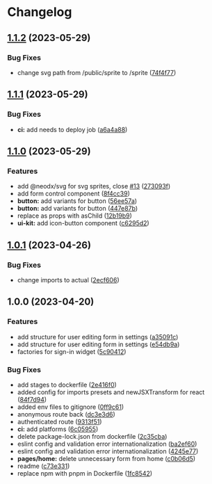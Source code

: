# Changelog

## [1.1.2](https://github.com/youtogether-online/frontend/compare/v1.1.1...v1.1.2) (2023-05-29)


### Bug Fixes

* change svg path from /public/sprite to /sprite ([74f4f77](https://github.com/youtogether-online/frontend/commit/74f4f77cfea9e6cd2a52f3c4684768dc4790e9ba))

## [1.1.1](https://github.com/youtogether-online/frontend/compare/v1.1.0...v1.1.1) (2023-05-29)


### Bug Fixes

* **ci:** add needs to deploy job ([a6a4a88](https://github.com/youtogether-online/frontend/commit/a6a4a8849633b811e20e2bea456d20ff77f873fb))

## [1.1.0](https://github.com/youtogether-online/frontend/compare/v1.0.1...v1.1.0) (2023-05-29)


### Features

* add @neodx/svg for svg sprites, close [#13](https://github.com/youtogether-online/frontend/issues/13) ([273093f](https://github.com/youtogether-online/frontend/commit/273093f6419561fe61030af25dd58f0687733123))
* add form control component ([8f4cc39](https://github.com/youtogether-online/frontend/commit/8f4cc39c053973d4f943e2255837f6db7ee05fc2))
* **button:** add variants for button ([56ee57a](https://github.com/youtogether-online/frontend/commit/56ee57a5272c447b85c9d84c54499e17888e199f))
* **button:** add variants for button ([447e87b](https://github.com/youtogether-online/frontend/commit/447e87b0e1bafb403e1d1ae8a186a392219b5b71))
* replace as props with asChild ([12b19b9](https://github.com/youtogether-online/frontend/commit/12b19b990a06fba29c956c3037b601d1e6fe2317))
* **ui-kit:** add icon-button component ([c6295d2](https://github.com/youtogether-online/frontend/commit/c6295d2fa9d56cb29d677f4bd24ea1e14a7055d0))

## [1.0.1](https://github.com/youtogether-online/frontend/compare/v1.0.0...v1.0.1) (2023-04-26)


### Bug Fixes

* change imports to actual ([2ecf606](https://github.com/youtogether-online/frontend/commit/2ecf606140155b2b5b076283907480ea2f926f89))

## 1.0.0 (2023-04-20)


### Features

* add structure for user editing form in settings ([a35091c](https://github.com/youtogether-online/frontend/commit/a35091c5735c6ee921d6e03d65833b0d0ad31393))
* add structure for user editing form in settings ([e54db9a](https://github.com/youtogether-online/frontend/commit/e54db9a78ef6fc6361be7fa93098891ec6a0509e))
* factories for sign-in widget ([5c90412](https://github.com/youtogether-online/frontend/commit/5c9041264b9e4511b3778266b49ea41e90db82f2))


### Bug Fixes

* add stages to dockerfile ([2e416f0](https://github.com/youtogether-online/frontend/commit/2e416f06670d0b34efe9acacb61d1b998d272f45))
* added config for imports presets and newJSXTransform for react ([84f7d94](https://github.com/youtogether-online/frontend/commit/84f7d9442f7110b8e3e6349a094b9f1d3049ecf1))
* added env files to gitignore ([0ff9c61](https://github.com/youtogether-online/frontend/commit/0ff9c61fab598bec88be0e2e99301b2ed20a47eb))
* anonymous route back ([dc3e3d6](https://github.com/youtogether-online/frontend/commit/dc3e3d65583163c769584733e3a32a36377dea3f))
* authenticated route ([9313f51](https://github.com/youtogether-online/frontend/commit/9313f516a77c3dbe4dc269d2c7a61d48f4391813))
* **ci:** add platforms ([6c05955](https://github.com/youtogether-online/frontend/commit/6c05955df876c58e1e63801658e5a6ac42dc1120))
* delete package-lock.json from dockerfile ([2c35cba](https://github.com/youtogether-online/frontend/commit/2c35cba4981f3d6f0f466d1c3404da901df307fe))
* eslint config and validation error internationalization ([ba2ef60](https://github.com/youtogether-online/frontend/commit/ba2ef603c4d5d83c9bc108e34b8a76e26e6018b1))
* eslint config and validation error internationalization ([4245e77](https://github.com/youtogether-online/frontend/commit/4245e7776e8139dda656381968f2dc0c825edd75))
* **pages/home:** delete unnecessary form from home ([c0b06d5](https://github.com/youtogether-online/frontend/commit/c0b06d55577de0d039a7f91eed36695013011814))
* readme ([c73e331](https://github.com/youtogether-online/frontend/commit/c73e331fe2025d005e5b7372f55b5df8f4fbb6ee))
* replace npm with pnpm in Dockerfile ([1fc8542](https://github.com/youtogether-online/frontend/commit/1fc8542c2c696562859cfb2f2dd99d6d24217c78))

